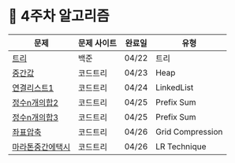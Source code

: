 # 📖 4주차 알고리즘

| 문제                                                     | 문제 사이트 | 완료일 | 유형             |
| -------------------------------------------------------- | ----------- | :----: | ---------------- |
| [트리](./BJ_1068_트리.java)                              | 백준        | 04/22  | 트리             |
| [중간값](./CodeTree_중간값.java)                         | 코드트리    | 04/23  | Heap             |
| [연결리스트1](./CodeTree_연결리스트1.java)               | 코드트리    | 04/24  | LinkedList       |
| [정수n개의합2](./CodeTree_정수n개의합2.java)             | 코드트리    | 04/25  | Prefix Sum       |
| [정수n개의합3](./CodeTree_정수n개의합3.java)             | 코드트리    | 04/25  | Prefix Sum       |
| [좌표압축](./CodeTree_좌표압축.java)                     | 코드트리    | 04/26  | Grid Compression |
| [마라톤중간에택시](./CodeTree_마라톤중간에택시타기.java) | 코드트리    | 04/26  | LR Technique     |
